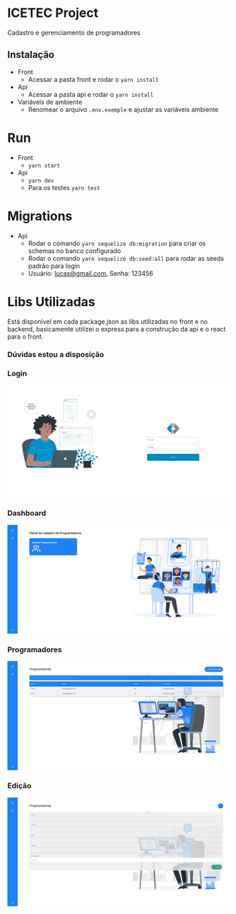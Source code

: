 # ICETEC Project
Cadastro e gerenciamento de programadores

## Instalação
- Front
    - Acessar a pasta front e rodar o `yarn install`
- Api
    - Acessar a pasta api e rodar o `yarn install`
- Variáveis de ambiente
    - Renomear o arquivo `.env.exemple` e ajustar as variáveis ambiente

# Run
- Front
    - `yarn start`
- Api
    - `yarn dev`
    - Para os testes `yarn test`

# Migrations
- Api
    - Rodar o comando `yarn sequelize db:migration` para criar os schemas no banco configurado
    - Rodar o comando `yarn sequelize db:seed:all` para rodar as seeds padrão para login
    - Usuário: lucas@gmail.com, Senha: 123456

# Libs Utilizadas
Está disponível em cada package.json as libs utilizadas no front e no backend, basicamente utilizei o express para a construção
da api e o react para o front.

### Dúvidas estou a disposição

### Login

![Login](https://github.com/lucasmassi/icetec-project/blob/master/front/src/assets/Login.png)

### Dashboard

![Dashboard](https://github.com/lucasmassi/icetec-project/blob/master/front/src/assets/Main.png)

### Programadores

![Programadores](https://github.com/lucasmassi/icetec-project/blob/master/front/src/assets/Programadores.png)

### Edição

![Edição](https://github.com/lucasmassi/icetec-project/blob/master/front/src/assets/Edit.png)